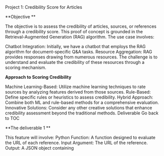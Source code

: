 Project 1: Credibility Score for Articles

**Objective **

The objective is to assess the credibility of articles, sources, or references through a credibility score. This proof of concept is grounded in the Retrieval-Augmented Generation (RAG) algorithm. The use case involves:

Chatbot Integration: Initially, we have a chatbot that employs the RAG algorithm for document-specific Q&A tasks.
Resource Aggregation: RAG provides responses drawing from numerous resources.
The challenge is to understand and evaluate the credibility of these resources through a scoring mechanism.

**Approach to Scoring Credibility**

Machine Learning-Based: Utilize machine learning techniques to rate sources by analyzing features derived from those sources.
Rule-Based: Define specific rules or heuristics to assess credibility.
Hybrid Approach: Combine both ML and rule-based methods for a comprehensive evaluation.
Innovative Solutions: Consider any other creative solutions that enhance credibility assessment beyond the traditional methods.
Deliverable
Go back to TOC

**The deliverable 1 **

This feature will involve:
Python Function: A function designed to evaluate the URL of each reference.
Input Argument: The URL of the reference.
Output: A JSON object containing
